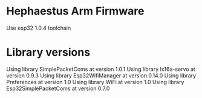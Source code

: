 # Hephaestus Arm Firmware
 
 Use esp32 1.0.4 toolchain

 # Library versions

Using library SimplePacketComs at version 1.0.1 
Using library lx16a-servo at version 0.9.3
Using library Esp32WifiManager at version 0.14.0 
Using library Preferences at version 1.0
Using library WiFi at version 1.0
Using library Esp32SimplePacketComs at version 0.7.0
